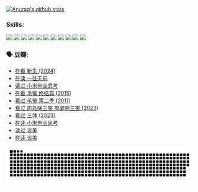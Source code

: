 
[![Anurag's github stats](https://github-readme-stats.vercel.app/api?username=w940853815)](https://github.com/anuraghazra/github-readme-stats)

### Skills:

<code><img height="32" src="https://cdn.jsdelivr.net/npm/simple-icons@v5/icons/python.svg"></code>
<code><img height="32" src="https://cdn.jsdelivr.net/npm/simple-icons@v5/icons/javascript.svg"></code>
<code><img height="32" src="https://cdn.jsdelivr.net/npm/simple-icons@v5/icons/django.svg"></code>
<code><img height="32" src="https://cdn.jsdelivr.net/npm/simple-icons@v5/icons/flask.svg"></code>
<code><img height="32" src="https://cdn.jsdelivr.net/npm/simple-icons@v5/icons/vuetify.svg"></code>
<code><img height="32" src="https://cdn.jsdelivr.net/npm/simple-icons@v5/icons/git.svg"></code>
<code><img height="32" src="https://cdn.jsdelivr.net/npm/simple-icons@v5/icons/docker.svg"></code>
<code><img height="32" src="https://cdn.jsdelivr.net/npm/simple-icons@v5/icons/postgresql.svg"></code>
<code><img height="32" src="https://cdn.jsdelivr.net/npm/simple-icons@v5/icons/elasticsearch.svg"></code>
<code><img height="32" src="https://cdn.jsdelivr.net/npm/simple-icons@v5/icons/macos.svg"></code>
<code><img height="32" src="https://cdn.jsdelivr.net/npm/simple-icons@v5/icons/linux.svg"></code>

### 🗣 豆瓣:

<!-- DOUBAN-ACTIVITIES:START -->
- [在看 新生‎ (2024)](https://www.douban.com/people/136069238/status/4607441062/?_i=15962558)
- [在读 一往无前](https://www.douban.com/people/136069238/status/4590507310/?_i=15962558)
- [读过 小米创业思考](https://www.douban.com/people/136069238/status/4590506983/?_i=15962558)
- [在看 毛骗 终结篇‎ (2015)](https://www.douban.com/people/136069238/status/4581971924/?_i=15962558)
- [看过 毛骗 第二季‎ (2011)](https://www.douban.com/people/136069238/status/4581971810/?_i=15962558)
- [看过 周处除三害 周處除三害‎ (2023)](https://www.douban.com/people/136069238/status/4575646701/?_i=15962558)
- [看过 三体‎ (2023)](https://www.douban.com/people/136069238/status/4574263039/?_i=15962558)
- [在读 小米创业思考](https://www.douban.com/people/136069238/status/4572047905/?_i=15962558)
- [读过 谈美](https://www.douban.com/people/136069238/status/4572047629/?_i=15962558)
- [在读 谈美](https://www.douban.com/people/136069238/status/4560861771/?_i=15962558)
<!-- DOUBAN-ACTIVITIES:END -->


![Snake animation](https://raw.githubusercontent.com/w940853815/w940853815/output/github-contribution-grid-snake.svg)

<!--
**w940853815/w940853815** is a ✨ _special_ ✨ repository because its `README.md` (this file) appears on your GitHub profile.

Here are some ideas to get you started:

- 🔭 I’m currently working on ...
- 🌱 I’m currently learning ...
- 👯 I’m looking to collaborate on ...
- 🤔 I’m looking for help with ...
- 💬 Ask me about ...
- 📫 How to reach me: ...
- 😄 Pronouns: ...
- ⚡ Fun fact: ...
-->
